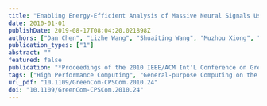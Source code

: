 ```yaml
---
title: "Enabling Energy-Efficient Analysis of Massive Neural Signals Using GPGPU"
date: 2010-01-01
publishDate: 2019-08-17T08:04:20.021898Z
authors: ["Dan Chen", "Lizhe Wang", "Shuaiting Wang", "Muzhou Xiong", "Gregor von Laszewski", "Xiaoli Li"]
publication_types: ["1"]
abstract: ""
featured: false
publication: "*Proceedings of the 2010 IEEE/ACM Int'L Conference on Green Computing and Communications & Int'L Conference on Cyber, Physical and Social Computing*"
tags: ["High Performance Computing", "General-purpose Computing on the Graphics Processing Unit", "Neural Signals", "EEG"]
url_pdf: "10.1109/GreenCom-CPSCom.2010.24"
doi: "10.1109/GreenCom-CPSCom.2010.24"
---
```


